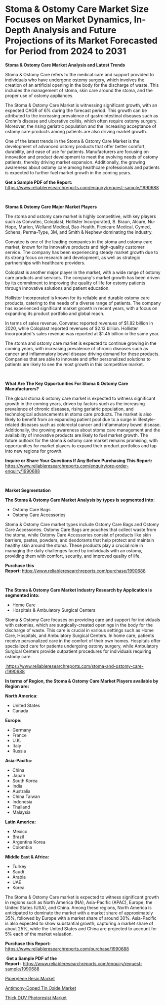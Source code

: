 <p><h1>Stoma & Ostomy Care Market Size Focuses on Market Dynamics, In-Depth Analysis and Future Projections of its Market Forecasted for Period from 2024 to 2031</h1></p><p><strong>Stoma & Ostomy Care Market Analysis and Latest Trends</strong></p>
<p><p>Stoma & Ostomy Care refers to the medical care and support provided to individuals who have undergone ostomy surgery, which involves the creation of an artificial opening in the body for the discharge of waste. This includes the management of stoma, skin care around the stoma, and the proper use of ostomy appliances.</p><p>The Stoma & Ostomy Care Market is witnessing significant growth, with an expected CAGR of 6% during the forecast period. This growth can be attributed to the increasing prevalence of gastrointestinal diseases such as Crohn's disease and ulcerative colitis, which often require ostomy surgery. Moreover, the rising geriatric population and the increasing acceptance of ostomy care products among patients are also driving market growth.</p><p>One of the latest trends in the Stoma & Ostomy Care Market is the development of advanced ostomy products that offer better comfort, durability, and ease of use for patients. Manufacturers are focusing on innovation and product development to meet the evolving needs of ostomy patients, thereby driving market expansion. Additionally, the growing awareness about ostomy care among healthcare professionals and patients is expected to further fuel market growth in the coming years.</p></p>
<p><strong>Get a Sample PDF of the Report:&nbsp;</strong> <a href="https://www.reliableresearchreports.com/enquiry/request-sample/1990688">https://www.reliableresearchreports.com/enquiry/request-sample/1990688</a></p>
<p>&nbsp;</p>
<p><strong>Stoma & Ostomy Care Major Market Players</strong></p>
<p><p>The stoma and ostomy care market is highly competitive, with key players such as Convatec, Coloplast, Hollister Incorporated, B. Braun, Alcare, Nu-Hope, Marlen, Welland Medical, Bao-Health, Flexicare Medical, Cymed, Schena, Perma-Type, 3M, and Smith & Nephew dominating the industry.</p><p>Convatec is one of the leading companies in the stoma and ostomy care market, known for its innovative products and high-quality customer service. The company has been experiencing steady market growth due to its strong focus on research and development, as well as strategic partnerships with healthcare providers.</p><p>Coloplast is another major player in the market, with a wide range of ostomy care products and services. The company's market growth has been driven by its commitment to improving the quality of life for ostomy patients through innovative solutions and patient education.</p><p>Hollister Incorporated is known for its reliable and durable ostomy care products, catering to the needs of a diverse range of patients. The company has experienced significant market growth in recent years, with a focus on expanding its product portfolio and global reach.</p><p>In terms of sales revenue, Convatec reported revenues of $1.82 billion in 2020, while Coloplast reported revenues of $2.13 billion. Hollister Incorporated's sales revenue was reported at $1.45 billion in the same year.</p><p>The stoma and ostomy care market is expected to continue growing in the coming years, with increasing prevalence of chronic diseases such as cancer and inflammatory bowel disease driving demand for these products. Companies that are able to innovate and offer personalized solutions to patients are likely to see the most growth in this competitive market.</p></p>
<p>&nbsp;</p>
<p><strong>What Are The Key Opportunities For Stoma & Ostomy Care Manufacturers?</strong></p>
<p><p>The global stoma & ostomy care market is expected to witness significant growth in the coming years, driven by factors such as the increasing prevalence of chronic diseases, rising geriatric population, and technological advancements in stoma care products. The market is also likely to benefit from an expanding patient pool due to a surge in lifestyle-related diseases such as colorectal cancer and inflammatory bowel disease. Additionally, the growing awareness about stoma care management and the availability of innovative products are likely to fuel market growth. The future outlook for the stoma & ostomy care market remains promising, with opportunities for market players to expand their product portfolios and tap into new regions for growth.</p></p>
<p><strong>Inquire or Share Your Questions If Any Before Purchasing This Report:</strong> <a href="https://www.reliableresearchreports.com/enquiry/pre-order-enquiry/1990688">https://www.reliableresearchreports.com/enquiry/pre-order-enquiry/1990688</a></p>
<p>&nbsp;</p>
<p><strong>Market Segmentation</strong></p>
<p><strong>The Stoma & Ostomy Care Market Analysis by types is segmented into:</strong></p>
<p><ul><li>Ostomy Care Bags</li><li>Ostomy Care Accessories</li></ul></p>
<p><p>Stoma & Ostomy Care market types include Ostomy Care Bags and Ostomy Care Accessories. Ostomy Care Bags are pouches that collect waste from the stoma, while Ostomy Care Accessories consist of products like skin barriers, pastes, powders, and deodorants that help protect and maintain healthy skin around the stoma. These products play a crucial role in managing the daily challenges faced by individuals with an ostomy, providing them with comfort, security, and improved quality of life.</p></p>
<p><strong>Purchase this Report:&nbsp;</strong><a href="https://www.reliableresearchreports.com/purchase/1990688">https://www.reliableresearchreports.com/purchase/1990688</a></p>
<p>&nbsp;</p>
<p><strong>The Stoma & Ostomy Care Market Industry Research by Application is segmented into:</strong></p>
<p><ul><li>Home Care</li><li>Hospitals & Ambulatory Surgical Centers</li></ul></p>
<p><p>Stoma & Ostomy Care focuses on providing care and support for individuals with ostomies, which are surgically-created openings in the body for the discharge of waste. This care is crucial in various settings such as Home Care, Hospitals, and Ambulatory Surgical Centers. In home care, patients receive personalized care in the comfort of their own homes. Hospitals offer specialized care for patients undergoing ostomy surgery, while Ambulatory Surgical Centers provide outpatient procedures for individuals requiring ostomy care.</p></p>
<p><a href="https://www.reliableresearchreports.com/stoma-and-ostomy-care-r1990688">&nbsp;https://www.reliableresearchreports.com/stoma-and-ostomy-care-r1990688</a></p>
<p><strong>In terms of Region, the Stoma & Ostomy Care Market Players available by Region are:</strong></p>
<p>
    <p> <strong> North America: </strong>
        <ul>
            <li>United States</li>
            <li>Canada</li>
        </ul>
        </p> 
    <p> <strong> Europe: </strong>
        <ul>
            <li>Germany</li>
            <li>France</li>
            <li>U.K.</li>
            <li>Italy</li>
            <li>Russia</li>
        </ul>
        </p> 
    <p> <strong> Asia-Pacific: </strong>
        <ul>
            <li>China</li>
            <li>Japan</li>
            <li>South Korea</li>
            <li>India</li>
            <li>Australia</li>
            <li>China Taiwan</li>
            <li>Indonesia</li>
            <li>Thailand</li>
            <li>Malaysia</li>
        </ul>
        </p> 
    <p> <strong> Latin America: </strong>
        <ul>
            <li>Mexico</li>
            <li>Brazil</li>
            <li>Argentina Korea</li>
            <li>Colombia</li>
        </ul>
        </p> 
    <p> <strong> Middle East & Africa: </strong>
        <ul>
            <li>Turkey</li>
            <li>Saudi</li>
            <li>Arabia</li>
            <li>UAE</li>
            <li>Korea</li>
        </ul>
    </p>
    </p>
<p><p>The Stoma & Ostomy Care market is expected to witness significant growth in regions such as North America (NA), Asia-Pacific (APAC), Europe, the United States (USA), and China. Among these regions, North America is anticipated to dominate the market with a market share of approximately 35%, followed by Europe with a market share of around 30%. Asia-Pacific is also expected to show substantial growth, capturing a market share of about 25%, while the United States and China are projected to account for 5% each of the market valuation.</p></p>
<p><strong>Purchase this Report: </strong><a href="https://www.reliableresearchreports.com/purchase/1990688">https://www.reliableresearchreports.com/purchase/1990688</a></p>
<p>&nbsp;<strong>Get a Sample PDF of the Report:&nbsp;&nbsp;</strong><a href="https://www.reliableresearchreports.com/enquiry/request-sample/1990688">https://www.reliableresearchreports.com/enquiry/request-sample/1990688</a></p>
<p><strong></strong></p>
<p><p><a href="https://adventurous-uranium-ef9.notion.site/Piperylene-Resin-Market-Comprehensive-Assessment-by-Type-Application-and-Geography-8de75e0ff82f4d7b990dfef32ff43ebc">Piperylene Resin Market</a></p><p><a href="https://carnation-joke-41f.notion.site/Antimony-Doped-Tin-Oxide-Market-Focuses-on-Market-Share-Size-and-Projected-Forecast-Till-2031-df7d006037e74b67948ea265bb1064c6">Antimony-Doped Tin Oxide Market</a></p><p><a href="https://extreme-scabiosa-c81.notion.site/Thick-DUV-Photoresist-Market-Analysis-Its-CAGR-Market-Segmentation-and-Global-Industry-Overview-c7f0ccebf79b4582ae0205a18620b4b9">Thick DUV Photoresist Market</a></p></p>